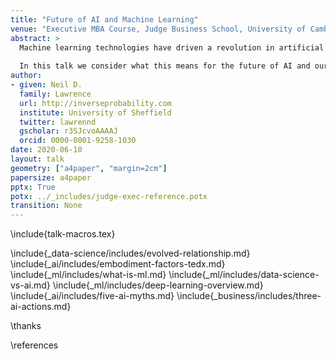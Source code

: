 ```yaml
---
title: "Future of AI and Machine Learning"
venue: "Executive MBA Course, Judge Business School, University of Cambridge"
abstract: >
  Machine learning technologies have driven a revolution in artificial intelligence. Our machines are now able to identify objects in images, transcribe spoke language, translate between languages and even generate text of their own.
  
  In this talk we consider what this means for the future of AI and our own intelligence with a particular focus on what the opportunities and pitfalls for businesses are.
author:
- given: Neil D.
  family: Lawrence
  url: http://inverseprobability.com
  institute: University of Sheffield
  twitter: lawrennd
  gscholar: r3SJcvoAAAAJ
  orcid: 0000-0001-9258-1030
date: 2020-06-10
layout: talk
geometry: ["a4paper", "margin=2cm"]
papersize: a4paper
pptx: True
potx: ../_includes/judge-exec-reference.potx
transition: None
---
```


\include{talk-macros.tex}

\include{_data-science/includes/evolved-relationship.md}
\include{_ai/includes/embodiment-factors-tedx.md}
\include{_ml/includes/what-is-ml.md}
\include{_ml/includes/data-science-vs-ai.md}
\include{_ml/includes/deep-learning-overview.md}
\include{_ai/includes/five-ai-myths.md}
\include{_business/includes/three-ai-actions.md}


\thanks

\references
